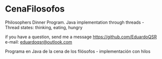 # CenaFilosofos
Philosophers Dinner Program. Java implementation through threads - Thread states: thinking, eating, hungry

if you have a question, send me a message
https://github.com/EduardoQSR
e-mail: eduardoqsr@outlook.com

Programa en Java de la cena de los filósofos - implementación con hilos
